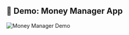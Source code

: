 ## 🎥 Demo: Money Manager App

![Money Manager Demo](https://assets.ccbp.in/frontend/content/react-js/money-manager-output.gif)
